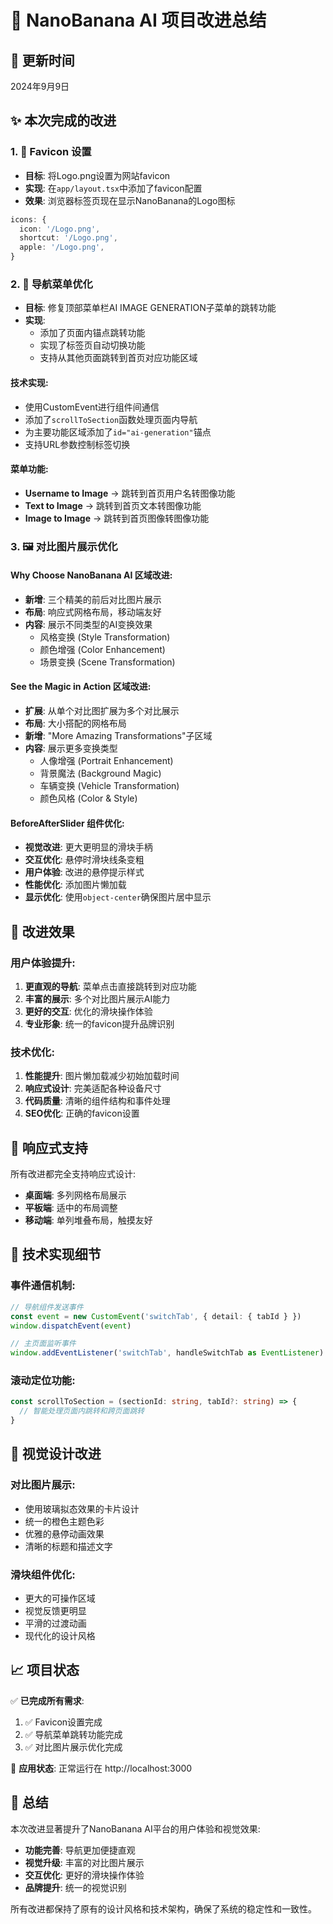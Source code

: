 # 🚀 NanoBanana AI 项目改进总结

## 📅 更新时间
2024年9月9日

## ✨ 本次完成的改进

### 1. 🔧 Favicon 设置
- **目标**: 将Logo.png设置为网站favicon
- **实现**: 在`app/layout.tsx`中添加了favicon配置
- **效果**: 浏览器标签页现在显示NanoBanana的Logo图标

```typescript
icons: {
  icon: '/Logo.png',
  shortcut: '/Logo.png',
  apple: '/Logo.png',
}
```

### 2. 🧭 导航菜单优化
- **目标**: 修复顶部菜单栏AI IMAGE GENERATION子菜单的跳转功能
- **实现**: 
  - 添加了页面内锚点跳转功能
  - 实现了标签页自动切换功能
  - 支持从其他页面跳转到首页对应功能区域

#### 技术实现:
- 使用CustomEvent进行组件间通信
- 添加了`scrollToSection`函数处理页面内导航
- 为主要功能区域添加了`id="ai-generation"`锚点
- 支持URL参数控制标签切换

#### 菜单功能:
- **Username to Image** → 跳转到首页用户名转图像功能
- **Text to Image** → 跳转到首页文本转图像功能  
- **Image to Image** → 跳转到首页图像转图像功能

### 3. 🖼️ 对比图片展示优化

#### Why Choose NanoBanana AI 区域改进:
- **新增**: 三个精美的前后对比图片展示
- **布局**: 响应式网格布局，移动端友好
- **内容**: 展示不同类型的AI变换效果
  - 风格变换 (Style Transformation)
  - 颜色增强 (Color Enhancement)  
  - 场景变换 (Scene Transformation)

#### See the Magic in Action 区域改进:
- **扩展**: 从单个对比图扩展为多个对比展示
- **布局**: 大小搭配的网格布局
- **新增**: "More Amazing Transformations"子区域
- **内容**: 展示更多变换类型
  - 人像增强 (Portrait Enhancement)
  - 背景魔法 (Background Magic)
  - 车辆变换 (Vehicle Transformation)
  - 颜色风格 (Color & Style)

#### BeforeAfterSlider 组件优化:
- **视觉改进**: 更大更明显的滑块手柄
- **交互优化**: 悬停时滑块线条变粗
- **用户体验**: 改进的悬停提示样式
- **性能优化**: 添加图片懒加载
- **显示优化**: 使用`object-center`确保图片居中显示

## 🎯 改进效果

### 用户体验提升:
1. **更直观的导航**: 菜单点击直接跳转到对应功能
2. **丰富的展示**: 多个对比图片展示AI能力
3. **更好的交互**: 优化的滑块操作体验
4. **专业形象**: 统一的favicon提升品牌识别

### 技术优化:
1. **性能提升**: 图片懒加载减少初始加载时间
2. **响应式设计**: 完美适配各种设备尺寸
3. **代码质量**: 清晰的组件结构和事件处理
4. **SEO优化**: 正确的favicon设置

## 📱 响应式支持

所有改进都完全支持响应式设计:
- **桌面端**: 多列网格布局展示
- **平板端**: 适中的布局调整
- **移动端**: 单列堆叠布局，触摸友好

## 🔧 技术实现细节

### 事件通信机制:
```typescript
// 导航组件发送事件
const event = new CustomEvent('switchTab', { detail: { tabId } })
window.dispatchEvent(event)

// 主页面监听事件
window.addEventListener('switchTab', handleSwitchTab as EventListener)
```

### 滚动定位功能:
```typescript
const scrollToSection = (sectionId: string, tabId?: string) => {
  // 智能处理页面内跳转和跨页面跳转
}
```

## 🎨 视觉设计改进

### 对比图片展示:
- 使用玻璃拟态效果的卡片设计
- 统一的橙色主题色彩
- 优雅的悬停动画效果
- 清晰的标题和描述文字

### 滑块组件优化:
- 更大的可操作区域
- 视觉反馈更明显
- 平滑的过渡动画
- 现代化的设计风格

## 📈 项目状态

✅ **已完成所有需求**:
1. ✅ Favicon设置完成
2. ✅ 导航菜单跳转功能完成
3. ✅ 对比图片展示优化完成

🚀 **应用状态**: 正常运行在 http://localhost:3000

## 🎉 总结

本次改进显著提升了NanoBanana AI平台的用户体验和视觉效果:
- **功能完善**: 导航更加便捷直观
- **视觉升级**: 丰富的对比图片展示
- **交互优化**: 更好的滑块操作体验
- **品牌提升**: 统一的视觉识别

所有改进都保持了原有的设计风格和技术架构，确保了系统的稳定性和一致性。 